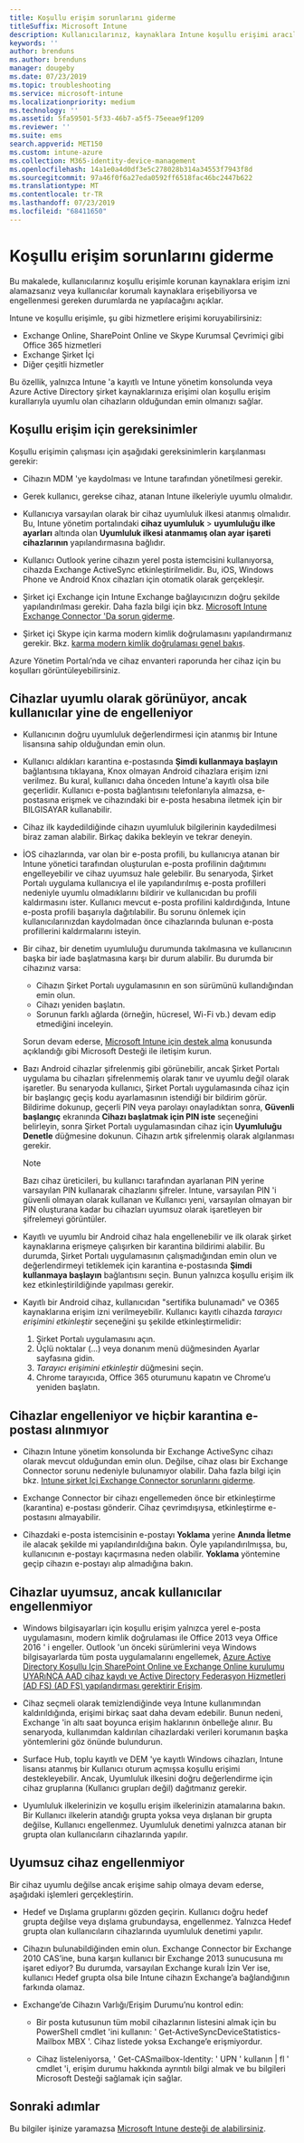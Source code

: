 ```yaml
---
title: Koşullu erişim sorunlarını giderme
titleSuffix: Microsoft Intune
description: Kullanıcılarınız, kaynaklara Intune koşullu erişimi aracılığıyla erişim izni alamazsanız ne yapmalı?
keywords: ''
author: brenduns
ms.author: brenduns
manager: dougeby
ms.date: 07/23/2019
ms.topic: troubleshooting
ms.service: microsoft-intune
ms.localizationpriority: medium
ms.technology: ''
ms.assetid: 5fa59501-5f33-46b7-a5f5-75eeae9f1209
ms.reviewer: ''
ms.suite: ems
search.appverid: MET150
ms.custom: intune-azure
ms.collection: M365-identity-device-management
ms.openlocfilehash: 14a1e0a4d0df3e5c278028b314a34553f7943f8d
ms.sourcegitcommit: 97a46f0f6a27eda0592ff6518fac46bc2447b622
ms.translationtype: MT
ms.contentlocale: tr-TR
ms.lasthandoff: 07/23/2019
ms.locfileid: "68411650"
---
```

# <a name="troubleshoot-conditional-access"></a>Koşullu erişim sorunlarını giderme
Bu makalede, kullanıcılarınız koşullu erişimle korunan kaynaklara erişim izni alamazsanız veya kullanıcılar korumalı kaynaklara erişebiliyorsa ve engellenmesi gereken durumlarda ne yapılacağını açıklar.

Intune ve koşullu erişimle, şu gibi hizmetlere erişimi koruyabilirsiniz:
- Exchange Online, SharePoint Online ve Skype Kurumsal Çevrimiçi gibi Office 365 hizmetleri
- Exchange Şirket İçi
- Diğer çeşitli hizmetler

Bu özellik, yalnızca Intune 'a kayıtlı ve Intune yönetim konsolunda veya Azure Active Directory şirket kaynaklarınıza erişimi olan koşullu erişim kurallarıyla uyumlu olan cihazların olduğundan emin olmanızı sağlar. 

## <a name="requirements-for-conditional-access"></a>Koşullu erişim için gereksinimler

Koşullu erişimin çalışması için aşağıdaki gereksinimlerin karşılanması gerekir:

- Cihazın MDM 'ye kaydolması ve Intune tarafından yönetilmesi gerekir.

- Gerek kullanıcı, gerekse cihaz, atanan Intune ilkeleriyle uyumlu olmalıdır.

- Kullanıcıya varsayılan olarak bir cihaz uyumluluk ilkesi atanmış olmalıdır. Bu, Intune yönetim portalındaki **cihaz uyumluluk** > **uyumluluğu ilke ayarları** altında olan **Uyumluluk ilkesi atanmamış olan ayar işareti cihazlarının** yapılandırmasına bağlıdır.

- Kullanıcı Outlook yerine cihazın yerel posta istemcisini kullanıyorsa, cihazda Exchange ActiveSync etkinleştirilmelidir. Bu, iOS, Windows Phone ve Android Knox cihazları için otomatik olarak gerçekleşir.

- Şirket içi Exchange için Intune Exchange bağlayıcınızın doğru şekilde yapılandırılması gerekir. Daha fazla bilgi için bkz. [Microsoft Intune Exchange Connector 'Da sorun giderme](troubleshoot-exchange-connector.md).

- Şirket içi Skype için karma modern kimlik doğrulamasını yapılandırmanız gerekir. Bkz. [karma modern kimlik doğrulaması genel bakış](https://docs.microsoft.com/office365/enterprise/hybrid-modern-auth-overview).

Azure Yönetim Portalı’nda ve cihaz envanteri raporunda her cihaz için bu koşulları görüntüleyebilirsiniz.

## <a name="devices-appear-compliant-but-users-are-still-blocked"></a>Cihazlar uyumlu olarak görünüyor, ancak kullanıcılar yine de engelleniyor

- Kullanıcının doğru uyumluluk değerlendirmesi için atanmış bir Intune lisansına sahip olduğundan emin olun.

- Kullanıcı aldıkları karantina e-postasında **Şimdi kullanmaya başlayın** bağlantısına tıklayana, Knox olmayan Android cihazlara erişim izni verilmez. Bu kural, kullanıcı daha önceden Intune'a kayıtlı olsa bile geçerlidir. Kullanıcı e-posta bağlantısını telefonlarıyla almazsa, e-postasına erişmek ve cihazındaki bir e-posta hesabına iletmek için bir BILGISAYAR kullanabilir.

- Cihaz ilk kaydedildiğinde cihazın uyumluluk bilgilerinin kaydedilmesi biraz zaman alabilir. Birkaç dakika bekleyin ve tekrar deneyin.

- İOS cihazlarında, var olan bir e-posta profili, bu kullanıcıya atanan bir Intune yönetici tarafından oluşturulan e-posta profilinin dağıtımını engelleyebilir ve cihaz uyumsuz hale gelebilir. Bu senaryoda, Şirket Portalı uygulama kullanıcıya el ile yapılandırılmış e-posta profilleri nedeniyle uyumlu olmadıklarını bildirir ve kullanıcıdan bu profili kaldırmasını ister. Kullanıcı mevcut e-posta profilini kaldırdığında, Intune e-posta profili başarıyla dağıtılabilir. Bu sorunu önlemek için kullanıcılarınızdan kaydolmadan önce cihazlarında bulunan e-posta profillerini kaldırmalarını isteyin.

- Bir cihaz, bir denetim uyumluluğu durumunda takılmasına ve kullanıcının başka bir iade başlatmasına karşı bir durum alabilir. Bu durumda bir cihazınız varsa:
  - Cihazın Şirket Portalı uygulamasının en son sürümünü kullandığından emin olun.
  - Cihazı yeniden başlatın.
  - Sorunun farklı ağlarda (örneğin, hücresel, Wi-Fi vb.) devam edip etmediğini inceleyin.

  Sorun devam ederse, [Microsoft Intune için destek alma](get-support.md) konusunda açıklandığı gibi Microsoft Desteği ile iletişim kurun.

- Bazı Android cihazlar şifrelenmiş gibi görünebilir, ancak Şirket Portalı uygulama bu cihazları şifrelenmemiş olarak tanır ve uyumlu değil olarak işaretler. Bu senaryoda kullanıcı, Şirket Portalı uygulamasında cihaz için bir başlangıç geçiş kodu ayarlamasının istendiği bir bildirim görür. Bildirime dokunup, geçerli PIN veya parolayı onayladıktan sonra, **Güvenli başlangıç** ekranında **Cihazı başlatmak için PIN iste** seçeneğini belirleyin, sonra Şirket Portalı uygulamasından cihaz için **Uyumluluğu Denetle** düğmesine dokunun. Cihazın artık şifrelenmiş olarak algılanması gerekir. 

  > [!NOTE]
  > Bazı cihaz üreticileri, bu kullanıcı tarafından ayarlanan PIN yerine varsayılan PIN kullanarak cihazlarını şifreler. Intune, varsayılan PIN 'i güvenli olmayan olarak kullanan ve Kullanıcı yeni, varsayılan olmayan bir PIN oluşturana kadar bu cihazları uyumsuz olarak işaretleyen bir şifrelemeyi görüntüler.

- Kayıtlı ve uyumlu bir Android cihaz hala engellenebilir ve ilk olarak şirket kaynaklarına erişmeye çalışırken bir karantina bildirimi alabilir. Bu durumda, Şirket Portalı uygulamasının çalışmadığından emin olun ve değerlendirmeyi tetiklemek için karantina e-postasında **Şimdi kullanmaya başlayın** bağlantısını seçin. Bunun yalnızca koşullu erişim ilk kez etkinleştirildiğinde yapılması gerekir.

- Kayıtlı bir Android cihaz, kullanıcıdan "sertifika bulunamadı" ve O365 kaynaklarına erişim izni verilmeyebilir. Kullanıcı kayıtlı cihazda *tarayıcı erişimini etkinleştir* seçeneğini şu şekilde etkinleştirmelidir:
  1. Şirket Portalı uygulamasını açın.
  2. Üçlü noktalar (...) veya donanım menü düğmesinden Ayarlar sayfasına gidin.
  3. *Tarayıcı erişimini etkinleştir* düğmesini seçin.
  4. Chrome tarayıcıda, Office 365 oturumunu kapatın ve Chrome’u yeniden başlatın.  


## <a name="devices-are-blocked-and-no-quarantine-email-is-received"></a>Cihazlar engelleniyor ve hiçbir karantina e-postası alınmıyor

- Cihazın Intune yönetim konsolunda bir Exchange ActiveSync cihazı olarak mevcut olduğundan emin olun. Değilse, cihaz olası bir Exchange Connector sorunu nedeniyle bulunamıyor olabilir. Daha fazla bilgi için bkz. [Intune şirket Içi Exchange Connector sorunlarını giderme](troubleshoot-exchange-connector.md).

- Exchange Connector bir cihazı engellemeden önce bir etkinleştirme (karantina) e-postası gönderir. Cihaz çevrimdışıysa, etkinleştirme e-postasını almayabilir. 

- Cihazdaki e-posta istemcisinin e-postayı **Yoklama** yerine **Anında İletme** ile alacak şekilde mi yapılandırıldığına bakın. Öyle yapılandırılmışsa, bu, kullanıcının e-postayı kaçırmasına neden olabilir. **Yoklama** yöntemine geçip cihazın e-postayı alıp almadığına bakın.

## <a name="devices-are-noncompliant-but-users-are-not-blocked"></a>Cihazlar uyumsuz, ancak kullanıcılar engellenmiyor

- Windows bilgisayarları için koşullu erişim yalnızca yerel e-posta uygulamasını, modern kimlik doğrulaması ile Office 2013 veya Office 2016 ' i engeller. Outlook 'un önceki sürümlerini veya Windows bilgisayarlarda tüm posta uygulamalarını engellemek, [Azure Active Directory Koşullu Için SharePoint Online ve Exchange Online kurulumu UYARıNCA AAD cihaz kaydı ve Active Directory Federasyon Hizmetleri (AD FS) (AD FS) yapılandırması gerektirir Erişim](https://docs.microsoft.com/azure/active-directory/active-directory-conditional-access-no-modern-authentication).

- Cihaz seçmeli olarak temizlendiğinde veya Intune kullanımından kaldırıldığında, erişimi birkaç saat daha devam edebilir. Bunun nedeni, Exchange 'in altı saat boyunca erişim haklarının önbelleğe alınır. Bu senaryoda, kullanımdan kaldırılan cihazlardaki verileri korumanın başka yöntemlerini göz önünde bulundurun.

- Surface Hub, toplu kayıtlı ve DEM 'ye kayıtlı Windows cihazları, Intune lisansı atanmış bir Kullanıcı oturum açmışsa koşullu erişimi destekleyebilir. Ancak, Uyumluluk ilkesini doğru değerlendirme için cihaz gruplarına (Kullanıcı grupları değil) dağıtmanız gerekir.

- Uyumluluk ilkelerinizin ve koşullu erişim ilkelerinizin atamalarına bakın. Bir Kullanıcı ilkelerin atandığı grupta yoksa veya dışlanan bir grupta değilse, Kullanıcı engellenmez. Uyumluluk denetimi yalnızca atanan bir grupta olan kullanıcıların cihazlarında yapılır.

## <a name="noncompliant-device-is-not-blocked"></a>Uyumsuz cihaz engellenmiyor

Bir cihaz uyumlu değilse ancak erişime sahip olmaya devam ederse, aşağıdaki işlemleri gerçekleştirin.

- Hedef ve Dışlama gruplarını gözden geçirin. Kullanıcı doğru hedef grupta değilse veya dışlama grubundaysa, engellenmez. Yalnızca Hedef grupta olan kullanıcıların cihazlarında uyumluluk denetimi yapılır.

- Cihazın bulunabildiğinden emin olun. Exchange Connector bir Exchange 2010 CAS’ine, buna karşın kullanıcı bir Exchange 2013 sunucusuna mı işaret ediyor? Bu durumda, varsayılan Exchange kuralı İzin Ver ise, kullanıcı Hedef grupta olsa bile Intune cihazın Exchange’a bağlandığının farkında olamaz.

- Exchange’de Cihazın Varlığı/Erişim Durumu’nu kontrol edin:
  - Bir posta kutusunun tüm mobil cihazlarının listesini almak için bu PowerShell cmdlet 'ini kullanın: ' Get-ActiveSyncDeviceStatistics-Mailbox MBX '. Cihaz listede yoksa Exchange’e erişmiyordur.
  
  - Cihaz listeleniyorsa, ' Get-CASmailbox-Identity: ' UPN ' kullanın | fl ' cmdlet 'i, erişim durumu hakkında ayrıntılı bilgi almak ve bu bilgileri Microsoft Desteği sağlamak için sağlar.

## <a name="next-steps"></a>Sonraki adımlar
Bu bilgiler işinize yaramazsa [Microsoft Intune desteği de alabilirsiniz](get-support.md).
